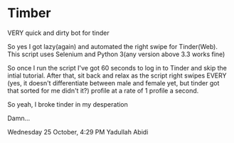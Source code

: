 # Timber
VERY quick and dirty bot for tinder

So yes I got lazy(again) and automated the right swipe for Tinder(Web). This script uses Selenium and Python 3(any version above 3.3 works fine)

So once I run the script I've got 60 seconds to log in to Tinder and skip the intial tutorial. After that, sit back and relax as the script right swipes EVERY (yes, it doesn't differentiate between male and female yet, but tinder got that sorted for me didn't it?) profile at a rate of 1 profile a second.

So yeah, I broke tinder in my desperation

Damn...

Wednesday 25 October, 4:29 PM
Yadullah Abidi
